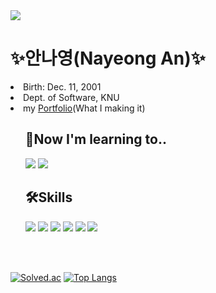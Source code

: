 <!--### Hi there 👋

**NadudAn/NadudAn** is a ✨ _special_ ✨ repository because its `README.md` (this file) appears on your GitHub profile.

Here are some ideas to get you started:

- 🔭 I’m currently working on ...
- 🌱 I’m currently learning ...
- 👯 I’m looking to collaborate on ...
- 🤔 I’m looking for help with ...
- 💬 Ask me about ...
- 📫 How to reach me: ...
- 😄 Pronouns: ...
- ⚡ Fun fact: ...
-->

<img src="https://capsule-render.vercel.app/api?type=slice&color=timeAuto&height=150&section=header&text=Nayeong%20An&fontSize=90&fontColor=4C4C4C" />

<h1>✨안나영(Nayeong An)✨</h1>

<li>Birth: Dec. 11, 2001</li>
<li>Dept. of Software, KNU</li>
<li>my <a href="https://nadudan.github.io/">Portfolio</a>(What I making it)</li>

<ul>
  
  <h2>🌱Now I'm learning to..</h2>
  
  <img src="https://img.shields.io/badge/-JavaScript-DAD9FF?style=flat&logo=JavaScript&logoColor=black"/> <img src="https://img.shields.io/badge/-JSP-FFA7A7?style=flat&logo=Java&logoColor=black"/>

  
  <h2>🛠Skills</h2>
  
  <img src="https://img.shields.io/badge/-C-FAECC5?style=flat&logo=C&logoColor=black"/> <img src="https://img.shields.io/badge/-JAVA-E4F7BA?style=flat&logo=Java&logoColor=black"/> <img src="https://img.shields.io/badge/-PYTHON-D4F4FA?style=flat&logo=Python&logoColor=black"/> <img src="https://img.shields.io/badge/-Android-1DDB16?style=flat&logo=Android&logoColor=black"/> <img src="https://img.shields.io/badge/-HTML-F29661?style=flat&logo=HTML5&logoColor=black"/> <img src="https://img.shields.io/badge/-CSS-FFE400?style=flat&logo=CSS3&logoColor=black"/>

</ul>
<p><br><br></p>


<!--![*'s GitHub stats](https://github-readme-stats.vercel.app/api?username=NadudAn&show_icons=true&theme=radical)-->
[![Solved.ac](http://mazassumnida.wtf/api/generate_badge?boj=dsd932)](https://solved.ac/profile/dsd932)
[![Top Langs](https://github-readme-stats.vercel.app/api/top-langs/?username=NadudAn&layout=compact)](https://github.com/NadudAn/github-readme-stats)
<!--[![Top Langs](https://github-readme-stats.vercel.app/api/top-langs/?username=NadudAn)](https://github.com/NadudAn/github-readme-stats)-->

